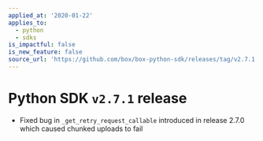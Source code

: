 ```yaml
---
applied_at: '2020-01-22'
applies_to:
  - python
  - sdks
is_impactful: false
is_new_feature: false
source_url: 'https://github.com/box/box-python-sdk/releases/tag/v2.7.1'
---
```

# Python SDK `v2.7.1` release

* Fixed bug in `_get_retry_request_callable` introduced in release 2.7.0 which caused chunked uploads to fail
